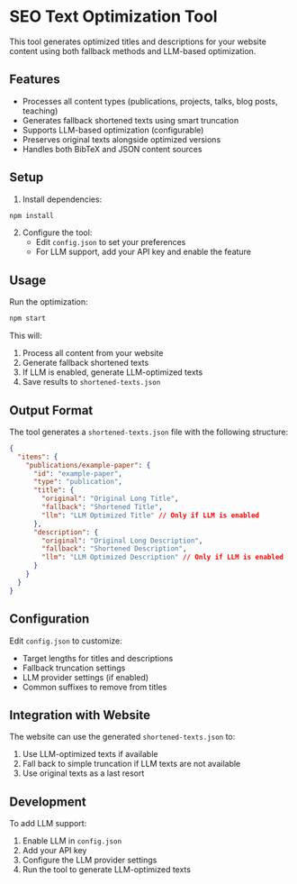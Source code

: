 # SEO Text Optimization Tool

This tool generates optimized titles and descriptions for your website content using both fallback methods and LLM-based optimization.

## Features

- Processes all content types (publications, projects, talks, blog posts, teaching)
- Generates fallback shortened texts using smart truncation
- Supports LLM-based optimization (configurable)
- Preserves original texts alongside optimized versions
- Handles both BibTeX and JSON content sources

## Setup

1. Install dependencies:

```bash
npm install
```

2. Configure the tool:
   - Edit `config.json` to set your preferences
   - For LLM support, add your API key and enable the feature

## Usage

Run the optimization:

```bash
npm start
```

This will:

1. Process all content from your website
2. Generate fallback shortened texts
3. If LLM is enabled, generate LLM-optimized texts
4. Save results to `shortened-texts.json`

## Output Format

The tool generates a `shortened-texts.json` file with the following structure:

```json
{
  "items": {
    "publications/example-paper": {
      "id": "example-paper",
      "type": "publication",
      "title": {
        "original": "Original Long Title",
        "fallback": "Shortened Title",
        "llm": "LLM Optimized Title" // Only if LLM is enabled
      },
      "description": {
        "original": "Original Long Description",
        "fallback": "Shortened Description",
        "llm": "LLM Optimized Description" // Only if LLM is enabled
      }
    }
  }
}
```

## Configuration

Edit `config.json` to customize:

- Target lengths for titles and descriptions
- Fallback truncation settings
- LLM provider settings (if enabled)
- Common suffixes to remove from titles

## Integration with Website

The website can use the generated `shortened-texts.json` to:

1. Use LLM-optimized texts if available
2. Fall back to simple truncation if LLM texts are not available
3. Use original texts as a last resort

## Development

To add LLM support:

1. Enable LLM in `config.json`
2. Add your API key
3. Configure the LLM provider settings
4. Run the tool to generate LLM-optimized texts
